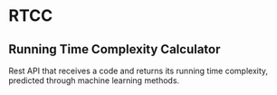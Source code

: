 # RTCC
## Running Time Complexity Calculator
Rest API that receives a code and returns its running time complexity, predicted through machine learning methods.
